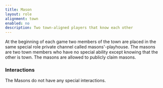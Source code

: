 ```yaml
---
title: Mason
layout: role         
alignment: town
enabled: no
description: Two town-aligned players that know each other
---
```


At the beginning of each game two members of the town are placed in the same special role private channel called masons'-playhouse. The masons are two town members who have no special ability except knowing that the other is town. The masons are allowed to publicly claim masons.

### Interactions
The Masons do not have any special interactions.
